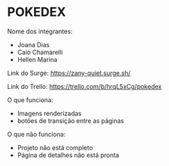 # POKEDEX

Nome dos integrantes: 
- Joana Dias
- Caio Chamarelli
- Hellen Marina

Link do Surge: https://zany-quiet.surge.sh/

Link do Trello: https://trello.com/b/hrqL5xCg/pokedex

O que funciona:
- Imagens renderizadas
- botões de transição entre as páginas

O que não funciona: 
- Projeto não está completo
- Página de detalhes não está pronta
